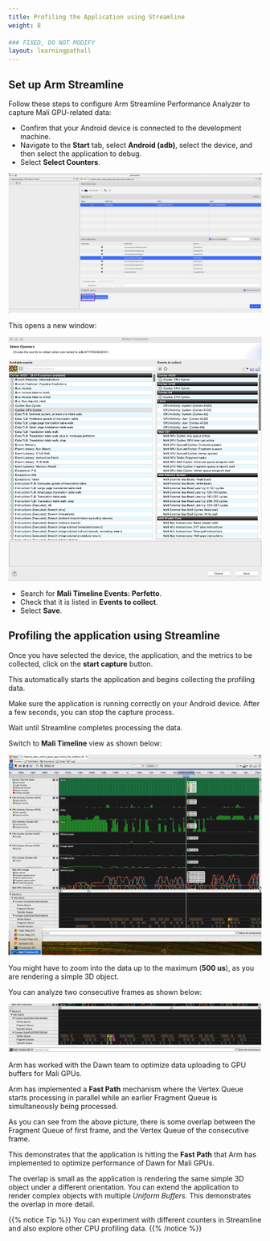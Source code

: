```yaml
---
title: Profiling the Application using Streamline
weight: 8

### FIXED, DO NOT MODIFY
layout: learningpathall
---
```


## Set up Arm Streamline

Follow these steps to configure Arm Streamline Performance Analyzer to capture Mali GPU-related data:

* Confirm that your Android device is connected to the development machine.
* Navigate to the **Start** tab, select **Android (adb)**, select the device, and then select the application to debug.
* Select **Select Counters**.

![Select device #center](images/streamline_select.png "Figure 11: Select device")

This opens a new window:

![Select counters #center](images/streamline_select_counters.png "Figure 12: Select counters")

* Search for **Mali Timeline Events: Perfetto**.
* Check that it is listed in **Events to collect**.
* Select **Save**.

## Profiling the application using Streamline

Once you have selected the device, the application, and the metrics to be collected, click on the **start capture** button. 

This automatically starts the application and begins collecting the profiling data. 

Make sure the application is running correctly on your Android device. After a few seconds, you can stop the capture process. 

Wait until Streamline completes processing the data. 

Switch to **Mali Timeline** view as shown below:

!["Mali Timeline Streamline" #center](images/Streamline-mali-timeline.png "Figure 13: Mali Timeline Streamline")

You might have to zoom into the data up to the maximum (**500 us**), as you are rendering a simple 3D object. 

You can analyze two consecutive frames as shown below:

!["Two Consecutive Frames" #center](./images/Streamline-mali-analysis.png "Figure 14: Two Consecutive Frames")

Arm has worked with the Dawn team to optimize data uploading to GPU buffers for Mali GPUs. 

Arm has implemented a **Fast Path** mechanism where the Vertex Queue starts processing in parallel while an earlier Fragment Queue is simultaneously being processed. 

As you can see from the above picture, there is some overlap between the Fragment Queue of first frame, and the Vertex Queue of the consecutive frame. 

This demonstrates that the application is hitting the **Fast Path** that Arm has implemented to optimize performance of Dawn for Mali GPUs. 

The overlap is small as the application is rendering the same simple 3D object under a different orientation. You can extend the application to render complex objects with multiple *Uniform Buffers*. This demonstrates the overlap in more detail.

{{% notice Tip %}}
You can experiment with different counters in Streamline and also explore other CPU profiling data.
{{% /notice %}}

